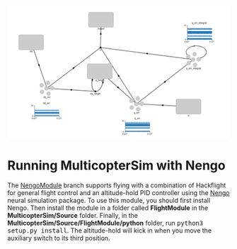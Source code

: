 <img src="nengo.png" width=600>

# Running MulticopterSim with Nengo

The [NengoModule](https://github.com/simondlevy/MulticopterSim/tree/NengoModule) branch supports flying with a combination
of Hackflight for general flight control and an altitude-hold PID controller
using the [Nengo](https://www.nengo.ai/) neural simulation package.  To use this module, you should first install Nengo.
Then install the module in a folder called <b>FlightModule</b> in the <b>MulticopterSim/Source</b> folder.  Finally, in the
<b>MulticopterSim/Source/FlightModule/python</b> folder, run <tt>python3 setup.py
install</tt>.  The altitude-hold will kick in when you move the auxiliary
switch to its third position.

